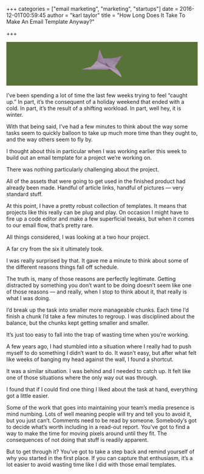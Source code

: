 +++
categories = ["email marketing", "marketing", "startups"]
date = 2016-12-01T00:59:45
author = "karl taylor"
title = "How Long Does It Take To Make An Email Template Anyway?"

+++

  ![](https://raw.githubusercontent.com/karljtaylor/kjt/blog/content/assets/a6759-1p3phowkif8ldny-n8gvblw.png)  


 I’ve been spending a lot of time the last few weeks trying to feel “caught up.” In part, it’s the consequent of a holiday weekend that ended with a cold. In part, it’s the result of a shifting workload. In part, well hey, it is winter.

 With that being said, I’ve had a few minutes to think about the way some tasks seem to quickly balloon to take up much more time than they ought to, and the way others seem to fly by.

 I thought about this in particular when I was working earlier this week to build out an email template for a project we’re working on.

 There was nothing particularly challenging about the project.

 All of the assets that were going to get used in the finished product had already been made. Handful of article links, handful of pictures — very standard stuff.

 At this point, I have a pretty robust collection of templates. It means that projects like this really can be plug and play. On occasion I might have to fire up a code editor and make a few superficial tweaks, but when it comes to our email flow, that’s pretty rare.

 All things considered, I was looking at a two hour project.

 A far cry from the six it ultimately took.

  I was really surprised by that. It gave me a minute to think about some of the different reasons things fall off schedule.

 The truth is, many of those reasons are perfectly legitimate. Getting distracted by something you don’t want to be doing doesn’t seem like one of those reasons — and really, when I stop to think about it, that really is what I was doing.

 I’d break up the task into smaller more manageable chunks. Each time I’d finish a chunk I’d take a few minutes to regroup. I was disciplined about the balance, but the chunks kept getting smaller and smaller.

 It’s just too easy to fall into the trap of wasting time when you’re working.

  A few years ago, I had stumbled into a situation where I really had to push myself to do something I didn’t want to do. It wasn’t easy, but after what felt like weeks of banging my head against the wall, I found a shortcut.

 It was a similar situation. I was behind and I needed to catch up. It felt like one of those situations where the only way out was through.

 I found that if I could find one thing I liked about the task at hand, everything got a little easier.

  Some of the work that goes into maintaining your team’s media presence is mind numbing. Lots of well meaning people will try and tell you to avoid it, but you just can’t. Comments need to be read by someone. Somebody’s got to decide what’s worth including in a read-out report. You’ve got to find a way to make the time for moving pixels around until they fit. The consequences of not doing that stuff is readily apparent.

 But to get through it? You’ve got to take a step back and remind yourself of why you started in the first place. If you can capture that enthusiasm, it’s a lot easier to avoid wasting time like I did with those email templates.
